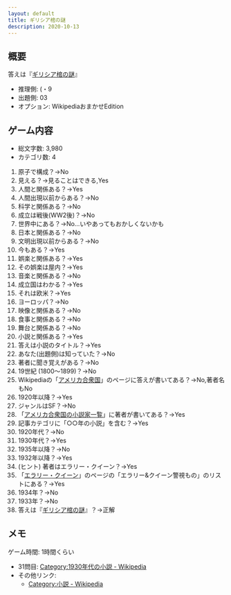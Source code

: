 ```yaml
---
layout: default
title: ギリシア棺の謎
description: 2020-10-13
---
```


## 概要

答えは『[ギリシア棺の謎](https://ja.wikipedia.org/wiki/%E3%82%AE%E3%83%AA%E3%82%B7%E3%82%A2%E6%A3%BA%E3%81%AE%E8%AC%8E)』

- 推理側: (・9
- 出題側: 03
- オプション: WikipediaおまかせEdition

## ゲーム内容

- 総文字数: 3,980
- カテゴリ数: 4

1. 原子で構成？→No
2. 見える？→見ることはできる,Yes
3. 人間と関係ある？→Yes
4. 人間出現以前からある？→No
5. 科学と関係ある？→No
6. 成立は戦後(WW2後)？→No
7. 世界中にある？→No…いやあってもおかしくないかも
8. 日本と関係ある？→No
9. 文明出現以前からある？→No
10. 今もある？→Yes
11. 娯楽と関係ある？→Yes
12. その娯楽は屋内？→Yes
13. 音楽と関係ある？→No
14. 成立国はわかる？→Yes
15. それは欧米？→Yes
16. ヨーロッパ？→No
17. 映像と関係ある？→No
18. 食事と関係ある？→No
19. 舞台と関係ある？→No
20. 小説と関係ある？→Yes
21. 答えは小説のタイトル？→Yes
22. あなた(出題側)は知っていた？→No
23. 著者に聞き覚えがある？→No
24. 19世紀 (1800～1899)？→No
25. Wikipediaの「[アメリカ合衆国](https://ja.wikipedia.org/wiki/%E3%82%A2%E3%83%A1%E3%83%AA%E3%82%AB%E5%90%88%E8%A1%86%E5%9B%BD)」のページに答えが書いてある？→No,著者名もNo
26. 1920年以降？→Yes
27. ジャンルはSF？→No
28. 「[アメリカ合衆国の小説家一覧](https://ja.wikipedia.org/wiki/%E3%82%A2%E3%83%A1%E3%83%AA%E3%82%AB%E5%90%88%E8%A1%86%E5%9B%BD%E3%81%AE%E5%B0%8F%E8%AA%AC%E5%AE%B6%E4%B8%80%E8%A6%A7)」に著者が書いてある？→Yes
29. 記事カテゴリに「○○年の小説」を含む？→Yes
30. 1920年代？→No
31. 1930年代？→Yes
32. 1935年以降？→No
33. 1932年以降？→Yes
34. (ヒント) 著者はエラリー・クイーン？→Yes
35. 「[エラリー・クイーン](https://ja.wikipedia.org/wiki/%E3%82%A8%E3%83%A9%E3%83%AA%E3%83%BC%E3%83%BB%E3%82%AF%E3%82%A4%E3%83%BC%E3%83%B3)」のページの「エラリー&クイーン警視もの」のリストにある？→Yes
36. 1934年？→No
37. 1933年？→No
38. 答えは『[ギリシア棺の謎](https://ja.wikipedia.org/wiki/%E3%82%AE%E3%83%AA%E3%82%B7%E3%82%A2%E6%A3%BA%E3%81%AE%E8%AC%8E)』？→正解

## メモ

ゲーム時間: 1時間くらい

- 31問目: [Category:1930年代の小説 - Wikipedia](https://ja.wikipedia.org/wiki/Category:1930%E5%B9%B4%E4%BB%A3%E3%81%AE%E5%B0%8F%E8%AA%AC)
- その他リンク:
  - [Category:小説 - Wikipedia](https://ja.wikipedia.org/wiki/Category:%E5%B0%8F%E8%AA%AC)
